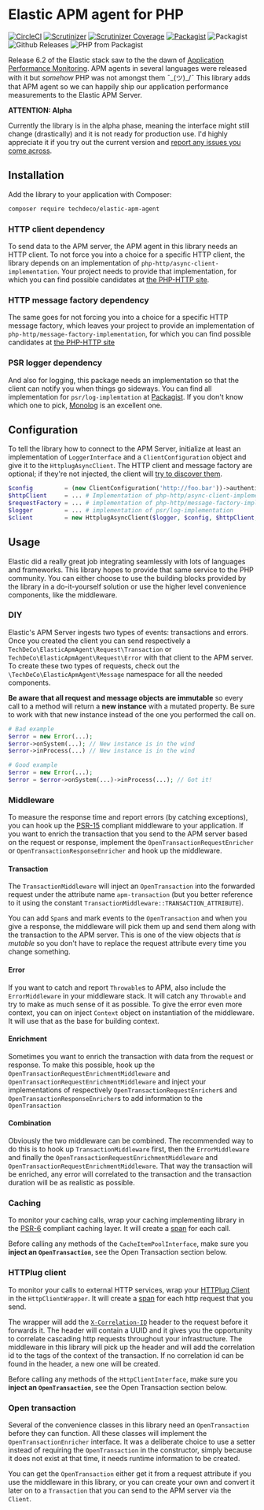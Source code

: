 # Elastic APM agent for PHP

[![CircleCI](https://img.shields.io/circleci/project/github/frankkoornstra/elastic-apm-agent.svg)](https://circleci.com/gh/frankkoornstra/elastic-apm-agent/tree/master)
[![Scrutinizer](https://img.shields.io/scrutinizer/g/frankkoornstra/elastic-apm-agent.svg)](https://scrutinizer-ci.com/g/frankkoornstra/elastic-apm-agent/?branch=master)
[![Scrutinizer Coverage](https://img.shields.io/scrutinizer/coverage/g/frankkoornstra/elastic-apm-agent.svg)](https://scrutinizer-ci.com/g/frankkoornstra/elastic-apm-agent/?branch=master)
[![Packagist](https://img.shields.io/packagist/v/techdeco/elastic-apm-agent.svg)](https://packagist.org/packages/techdeco/elastic-apm-agent)
![Packagist](https://img.shields.io/packagist/dt/techdeco/elastic-apm-agent.svg)
![Github Releases](https://img.shields.io/github/downloads/frankkoornstra/elastic-apm-agent/latest/total.svg)
![PHP from Packagist](https://img.shields.io/packagist/php-v/techdeco/elastic-apm-agent.svg)

Release 6.2 of the Elastic stack saw to the the dawn of [Application Performance Monitoring](https://www.elastic.co/guide/en/apm/server/current/overview.html). APM agents in several languages were released with it but _somehow_ PHP was not amongst them ¯\_(ツ)_/¯ This library adds that APM agent so we can happily ship our application performance measurements to the Elastic APM Server.

**ATTENTION: Alpha**

Currently the library is in the alpha phase, meaning the interface might still change (drastically) and it is not ready for production use. I'd highly appreciate it if you try out the current version and [report any issues you come across](https://github.com/frankkoornstra/elastic-apm-agent/issues). 

## Installation

Add the library to your application with Composer:

```bash
composer require techdeco/elastic-apm-agent
```

### HTTP client dependency

To send data to the APM server, the APM agent in this library needs an HTTP client. To not force you into a choice for a specific HTTP client, the library depends on an implementation of `php-http/async-client-implementation`. Your project needs to provide that implementation, for which you can find possible candidates at [the PHP-HTTP site](http://docs.php-http.org/en/latest/clients.html).

### HTTP message factory dependency

The same goes for not forcing you into a choice for a specific HTTP message factory, which leaves your project to provide an implementation of `php-http/message-factory-implementation`, for which you can find possible candidates at [the PHP-HTTP site](http://docs.php-http.org/en/latest/message/message-factory.html)

### PSR logger dependency

And also for logging, this package needs an implementation so that the client can notify you when things go sideways. You can find all implementation for `psr/log-implemtation` at [Packagist](https://packagist.org/providers/psr/log-implementation). If you don't know which one to pick, [Monolog](https://packagist.org/packages/monolog/monolog) is an excellent one.

## Configuration

To tell the library how to connect to the APM Server, initialize at least an implementation of `LoggerInterface` and a `ClientConfiguration` object and give it to the `HttplugAsyncClient`. The HTTP client and message factory are optional; if they're not injected, the client will [try to discover them](http://docs.php-http.org/en/latest/discovery.html).
```php
$config         = (new ClientConfiguration('http://foo.bar'))->authenticatedByToken('alloy');
$httpClient     = ... # Implementation of php-http/async-client-implementation
$requestFactory = ... # implementation of php-http/message-factory-implementation 
$logger         = ... # implementation of psr/log-implementation
$client         = new HttplugAsyncClient($logger, $config, $httpClient, $requestFactory);
```

## Usage

Elastic did a really great job integrating seamlessly with lots of languages and frameworks. This library hopes to provide that same service to the PHP community. You can either choose to use the building blocks provided by the library in a do-it-yourself solution or use the higher level convenience components, like the middleware.

### DIY

Elastic's APM Server ingests two types of events: transactions and errors. Once you created the client you can send respectively a `TechDeCo\ElasticApmAgent\Request\Transaction` or `TechDeCo\ElasticApmAgent\Request\Error` with that client to the APM server. To create these two types of requests, check out the `\TechDeCo\ElasticApmAgent\Message` namespace for all the needed components.

**Be aware that all request and message objects are immutable** so every call to a method will return a **new instance** with a mutated property. Be sure to work with that new instance instead of the one you performed the call on.

```php
# Bad example
$error = new Error(...);
$error->onSystem(...); // New instance is in the wind
$error->inProcess(...) // New instance is in the wind

# Good example
$error = new Error(...);
$error = $error->onSystem(...)->inProcess(...); // Got it!
```

### Middleware

To measure the response time and report errors (by catching exceptions), you can hook up the [PSR-15](https://www.php-fig.org/psr/psr-15/) compliant middleware to your application. If you want to enrich the transaction that you send to the APM server based on the request or response, implement the `OpenTransactionRequestEnricher` or `OpenTransactionResponseEnricher` and hook up the middleware. 

#### Transaction

The `TransactionMiddleware` will inject an `OpenTransaction` into the forwarded request under the attribute name `apm-transaction` (but you better reference to it using the constant `TransactionMiddleware::TRANSACTION_ATTRIBUTE`). 

You can add `Span`s and mark events to the `OpenTransaction` and when you give a response, the middleware will pick them up and send them along with the transaction to the APM server. This is one of the view objects that _is mutable_ so you don't have to replace the request attribute every time you change something.

#### Error

If you want to catch and report `Throwable`s to APM, also include the `ErrorMiddleware` in your middleware stack. It will catch any `Throwable` and try to make as much sense of it as possible. To give the error even more context, you can on inject `Context` object on instantiation of the middleware. It will use that as the base for building context.

#### Enrichment

Sometimes you want to enrich the transaction with data from the request or response. To make this possible, hook up the `OpenTransactionRequestEnrichmentMiddleware` and `OpenTransactionRequestEnrichmentMiddleware` and inject your implementations of respectively `OpenTransactionRequestEnricher`s and `OpenTransactionResponseEnricher`s to add information to the `OpenTransaction`

#### Combination

Obviously the two middleware can be combined. The recommended way to do this is to hook up `TransactionMiddleware` first, then the `ErrorMiddleware` and finally the `OpenTransactionRequestEnrichmentMiddleware` and `OpenTransactionRequestEnrichmentMiddleware`. That way the transaction will be enriched, any error will correlated to the transaction and the transaction duration will be as realistic as possible.

### Caching

To monitor your caching calls, wrap your caching implementing library in the [PSR-6](https://www.php-fig.org/psr/psr-6/) compliant caching layer. It will create a [span](https://www.elastic.co/guide/en/apm/server/current/spans.html) for each call.

Before calling any methods of the `CacheItemPoolInterface`, make sure you **inject an `OpenTransaction`**, see the Open Transaction section below.

### HTTPlug client

To monitor your calls to external HTTP services, wrap your [HTTPlug Client](http://docs.php-http.org/en/latest/httplug/introduction.html) in the `HttpClientWrapper`. It will create a [span](https://www.elastic.co/guide/en/apm/server/current/spans.html) for each http request that you send.

The wrapper will add the [`X-Correlation-ID`](https://en.wikipedia.org/wiki/List_of_HTTP_header_fields#Common_non-standard_request_fields) header to the request before it forwards it. The header will contain a UUID and it gives you the opportunity to correlate cascading http requests throughout your infrastructure. The middleware in this library will pick up the header and will add the correlation id to the tags of the context of the transaction. If no correlation id can be found in the header, a new one will be created.

Before calling any methods of the `HttpClientInterface`, make sure you **inject an `OpenTransaction`**, see the Open Transaction section below.

### Open transaction

Several of the convenience classes in this library need an `OpenTransaction` before they can function. All these classes will implement the `OpenTransactionEnricher` interface. It was a deliberate choice to use a setter instead of requiring the `OpenTransaction` in the constructor, simply because it does not exist at that time, it needs runtime information to be created.

You can get the `OpenTransaction` either get it from a request attribute if you use the middleware in this library, or you can create your own and convert it later on to a `Transaction` that you can send to the APM server via the `Client`.
